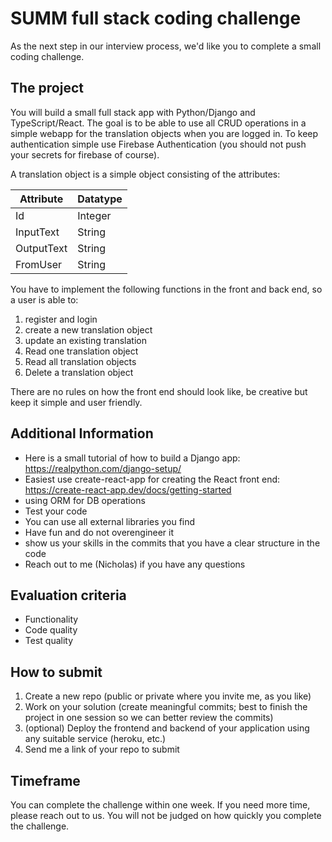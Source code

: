 # SUMM full stack coding challenge 

As the next step in our interview process, we'd like you to complete a small coding challenge.

## The project

You will build a small full stack app with Python/Django and TypeScript/React.
The goal is to be able to use all CRUD operations in a simple webapp for the translation objects when you 
are logged in. To keep authentication simple use Firebase Authentication (you should not push your secrets 
for firebase of course).

A translation object is a simple object consisting of the attributes:

| Attribute  | Datatype |
| ---------- | -------- |
| Id         | Integer  |
| InputText  | String   |
| OutputText | String   |
| FromUser | String   |

You have to implement the following functions in the front and back end, so a user is able to:
1. register and login
2. create a new translation object
3. update an existing translation
4. Read one translation object
5. Read all translation objects
6. Delete a translation object

There are no rules on how the front end should look like, be creative but keep it simple and user 
friendly.

## Additional Information

- Here is a small tutorial of how to build a Django app: https://realpython.com/django-setup/
- Easiest use create-react-app for creating the React front end: 
https://create-react-app.dev/docs/getting-started
- using ORM for DB operations
- Test your code
- You can use all external libraries you find
- Have fun and do not overengineer it
- show us your skills in the commits that you have a clear structure in the code
- Reach out to me (Nicholas) if you have any questions

## Evaluation criteria
- Functionality
- Code quality
- Test quality

## How to submit

1. Create a new repo (public or private where you invite me, as you like)
2. Work on your solution (create meaningful commits; best to finish the project in one session so we can 
better review the commits)
3. (optional) Deploy the frontend and backend of your application using any suitable service (heroku, 
etc.)
4. Send me a link of your repo to submit

## Timeframe

You can complete the challenge within one week. If you need more time, please reach out to us. You will 
not be judged on how quickly you complete the challenge.




